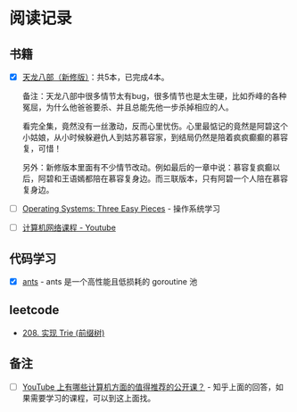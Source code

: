 # 阅读记录

## 书籍

- [x] [天龙八部（新修版）](https://book.douban.com/subject/26322283/)：共5本，已完成4本。

  备注：天龙八部中很多情节太有bug，很多情节也是太生硬，比如乔峰的各种冤屈，为什么他爸爸要杀、并且总能先他一步杀掉相应的人。
  
  看完全集，竟然没有一丝激动，反而心里忧伤。心里最惦记的竟然是阿碧这个小姑娘，从小时候躲避仇人到姑苏慕容家，到结局仍然是陪着疯疯癫癫的慕容复，可惜！
  
  另外：新修版本里面有不少情节改动。例如最后的一章中说：慕容复疯癫以后，阿碧和王语嫣都陪在慕容复身边。而三联版本，只有阿碧一个人陪在慕容复身边。

- [ ] [Operating Systems: Three Easy Pieces](https://pages.cs.wisc.edu/~remzi/OSTEP/) - 操作系统学习

- [ ] [计算机网络课程 - Youtube](https://www.youtube.com/watch?v=XaGXPObx2Gs&list=PLowKtXNTBypH19whXTVoG3oKSuOcw_XeW)

## 代码学习

- [x] [ants](https://github.com/panjf2000/ants) - ants 是一个高性能且低损耗的 goroutine 池


## leetcode

- [208. 实现 Trie (前缀树)](https://leetcode-cn.com/problems/implement-trie-prefix-tree/)


## 备注

- [ ] [YouTube 上有哪些计算机方面的值得推荐的公开课？](https://www.zhihu.com/question/49071324) - 知乎上面的回答，如果需要学习的课程，可以到这上面找。
